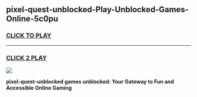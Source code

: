 
## pixel-quest-unblocked-Play-Unblocked-Games-Online-5c0pu
<h3>
<a href="https://premium76.site?title=pixel-quest-unblocked&ref=25A">CLICK TO PLAY</a></h3>
<hr>

<h3>
<a href="https://premium76.site?title=pixel-quest-unblocked&ref=25A">CLICK 2 PLAY</a>
  
</h3>

<a href="https://premium76.site?title=pixel-quest-unblocked&ref=25A"><img src="https://clearcache.store/games.png"></a>


**pixel-quest-unblocked games unblocked: Your Gateway to Fun and Accessible Online Gaming**
